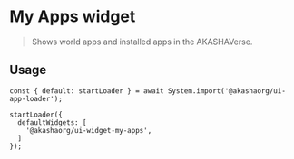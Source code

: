 # My Apps widget

> Shows world apps and installed apps in the AKASHAVerse.

## Usage

```tsx
const { default: startLoader } = await System.import('@akashaorg/ui-app-loader');

startLoader({
  defaultWidgets: [
    '@akashaorg/ui-widget-my-apps',
  ]
});

```
